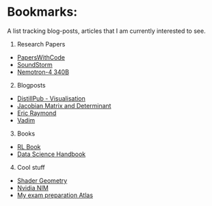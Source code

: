# Bookmarks: 

A list tracking blog-posts, articles that I am currently interested to see.

1. Research Papers
  + [PapersWithCode](https://www.paperswithcode.com)
  + [SoundStorm](https://arxiv.org/pdf/2305.09636.pdf)
  + [Nemotron-4 340B](https://d1qx31qr3h6wln.cloudfront.net/publications/Nemotron_4_340B_8T.pdf)
  
2. Blogposts  
  + [DistillPub - Visualisation](https://distill.pub/)
  + [Jacobian Matrix and Determinant](https://en.wikipedia.org/wiki/Jacobian_matrix_and_determinant)
  + [Eric Raymond](http://catb.org/)
  + [Vadim](https://vadimkravcenko.com/)
3. Books
  + [RL Book](http://incompleteideas.net/book/RLbook2020.pdf)
  + [Data Science Handbook](https://jakevdp.github.io/PythonDataScienceHandbook/)

4. Cool stuff
  + [Shader Geometry](https://www.shadertoy.com)
  + [Nvidia NIM](https://www.nvidia.com/en-us/ai/)
  + [My exam preparation Atlas](https://github.com/Sh9hid/PrepAtlas.git)
